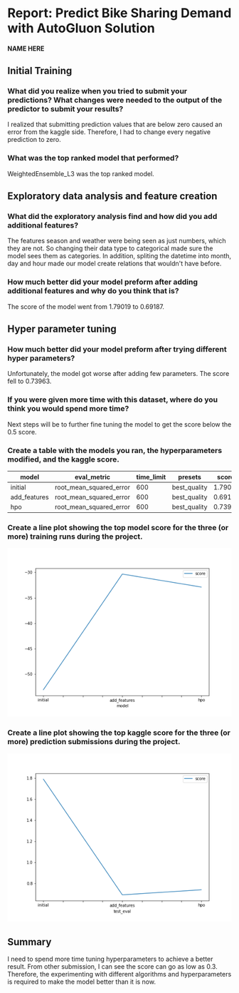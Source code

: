 # Report: Predict Bike Sharing Demand with AutoGluon Solution
#### NAME HERE

## Initial Training
### What did you realize when you tried to submit your predictions? What changes were needed to the output of the predictor to submit your results?
I realized that submitting prediction values that are below zero caused an error from the kaggle side. Therefore, I had to change every negative prediction to zero.

### What was the top ranked model that performed?
WeightedEnsemble_L3 was the top ranked model. 

## Exploratory data analysis and feature creation
### What did the exploratory analysis find and how did you add additional features?
The features season and weather were being seen as just numbers, which they are not. So changing their data type to categorical made sure the model sees them as categories. In addition, spliting the datetime into month, day and hour made our model create relations that wouldn't have before.

### How much better did your model preform after adding additional features and why do you think that is?
The score of the model went from 1.79019 to 0.69187. 

## Hyper parameter tuning
### How much better did your model preform after trying different hyper parameters?
Unfortunately, the model got worse after adding few parameters. The score fell to 0.73963.

### If you were given more time with this dataset, where do you think you would spend more time?
Next steps will be to further fine tuning the model to get the score below the 0.5 score.

### Create a table with the models you ran, the hyperparameters modified, and the kaggle score.
|    model	        |eval_metric	               |time_limit	|presets	    |score. |
|-------------------|----------------------------|------------|-------------|-------|
| 	initial	        |root_mean_squared_error	   |600	        |best_quality	|1.79019|
| 	add_features	  |root_mean_squared_error	   |600	        |best_quality	|0.69187|
| 	hpo	            |root_mean_squared_error	   |600	        |best_quality	|0.73963|

### Create a line plot showing the top model score for the three (or more) training runs during the project.

![model_train_score.png](model_train_score.png)

### Create a line plot showing the top kaggle score for the three (or more) prediction submissions during the project.

![model_test_score.png](model_test_score.png)

## Summary
I need to spend more time tuning hyperparameters to achieve a better result. From other submission, I can see the score can go as low as 0.3. Therefore, the experimenting with different algorithms and hyperparameters is required to make the model better than it is now.
